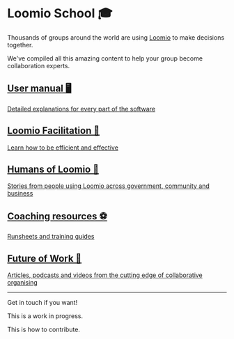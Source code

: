 # Loomio School 🎓

Thousands of groups around the world are using [Loomio](http://loomio.org) to make decisions together.

We've compiled all this amazing content to help your group become collaboration experts.

<a href="user_manual.html">
  <div class="tile tile-1">
    <h2>User manual 🖥</h2>
    <p>Detailed explanations for every part of the software</p>
  </div>
</a>

<a href="facilitation.html">
  <div class="tile tile-2">
    <h2>Loomio Facilitation 🐝</h2>
    <p>Learn how to be efficient and effective</p>
  </div>
</a>

<a href="humans_of_loomio.html">
  <div class="tile tile-3">
    <h2>Humans of Loomio 🐒</h2>
    <p>Stories from people using Loomio across government, community and business</p>
  </div>
</a>

<a href="coaching_resources.html">
  <div class="tile tile-4">
    <h2>Coaching resources ⚽️</h2>
    <p>Runsheets and training guides</p>
  </div>
</a>

<a href="future_of_work.html">
  <div class="tile tile-5">
    <h2>Future of Work 🚀</h2>
    <p>Articles, podcasts and videos from the cutting edge of collaborative organising</p>
  </div>
</a>

---

Get in touch if you want!

This is a work in progress.

This is how to contribute.